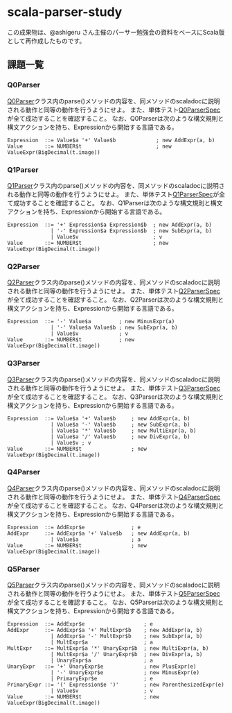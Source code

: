 # scala-parser-study

この成果物は、@ashigeru さん主催のパーサー勉強会の資料をベースにScala版として再作成したものです。

## 課題一覧

### Q0Parser

[Q0Parser](https://github.com/j5ik2o/scala-parser-study/blob/develop/src/main/scala/com/github/j5ik2o/sps/parser/Q0Parser.scala)クラス内のparse()メソッドの内容を、同メソッドのscaladocに説明される動作と同等の動作を行うようにせよ。
また、単体テスト[Q0ParserSpec](https://github.com/j5ik2o/scala-parser-study/blob/develop/src/test/scala/com/github/j5ik2o/sps/parser/Q0ParserSpec.scala)が全て成功することを確認すること。
なお、Q0Parserは次のような構文規則と構文アクションを持ち、Expressionから開始する言語である。

```
Expression	::=	Value$a '+' Value$b        	    ; new AddExpr(a, b)
Value	    ::=	NUMBER$t                        ; new ValueExpr(BigDecimal(t.image))
```

### Q1Parser

[Q1Parser](https://github.com/j5ik2o/scala-parser-study/blob/develop/src/main/scala/com/github/j5ik2o/sps/parser/Q1Parser.scala)クラス内のparse()メソッドの内容を、同メソッドのscaladocに説明される動作と同等の動作を行うようにせよ。
また、単体テスト[Q1ParserSpec](https://github.com/j5ik2o/scala-parser-study/blob/develop/src/test/scala/com/github/j5ik2o/sps/parser/Q1ParserSpec.scala)が全て成功することを確認すること。
なお、Q1Parserは次のような構文規則と構文アクションを持ち、Expressionから開始する言語である。

```
Expression	::=	'+' Expression$a Expression$b  ; new AddExpr(a, b)
	          | '-' Expression$a Expression$b  ; new SubExpr(a, b)
              | Value$v                        ; v
Value       ::= NUMBER$t                       ; new ValueExpr(BigDecimal(t.image))
```

### Q2Parser

[Q2Parser](https://github.com/j5ik2o/scala-parser-study/blob/develop/src/main/scala/com/github/j5ik2o/sps/parser/Q2Parser.scala)クラス内のparse()メソッドの内容を、同メソッドのscaladocに説明される動作と同等の動作を行うようにせよ。
また、単体テスト[Q2ParserSpec](https://github.com/j5ik2o/scala-parser-study/blob/develop/src/test/scala/com/github/j5ik2o/sps/parser/Q2ParserSpec.scala)が全て成功することを確認すること。
なお、Q2Parserは次のような構文規則と構文アクションを持ち、Expressionから開始する言語である。

```
Expression	::=	'-' Value$a         ; new MinusExpr(a)
	          |	'-' Value$a Value$b	; new SubExpr(a, b)
              |	Value$v             ; v
Value       ::=	NUMBER$t            ; new ValueExpr(BigDecimal(t.image))
```

### Q3Parser

[Q3Parser](https://github.com/j5ik2o/scala-parser-study/blob/develop/src/main/scala/com/github/j5ik2o/sps/parser/Q3Parser.scala)クラス内のparse()メソッドの内容を、同メソッドのscaladocに説明される動作と同等の動作を行うようにせよ。
また、単体テスト[Q3ParserSpec](https://github.com/j5ik2o/scala-parser-study/blob/develop/src/test/scala/com/github/j5ik2o/sps/parser/Q3ParserSpec.scala)が全て成功することを確認すること。
なお、Q3Parserは次のような構文規則と構文アクションを持ち、Expressionから開始する言語である。

```
Expression	::=	Value$a '+' Value$b     ; new AddExpr(a, b)
              |	Value$a '-' Value$b     ; new SubExpr(a, b)
              |	Value$a '*' Value$b     ; new MultiExpr(a, b)
              |	Value$a '/' Value$b     ; new DivExpr(a, b)
              |	Value$v	; v
Value       ::=	NUMBER$t                ; new ValueExpr(BigDecimal(t.image))
```

### Q4Parser

[Q4Parser](https://github.com/j5ik2o/scala-parser-study/blob/develop/src/main/scala/com/github/j5ik2o/sps/parser/Q4Parser.scala)クラス内のparse()メソッドの内容を、同メソッドのscaladocに説明される動作と同等の動作を行うようにせよ。
また、単体テスト[Q4ParserSpec](https://github.com/j5ik2o/scala-parser-study/blob/develop/src/test/scala/com/github/j5ik2o/sps/parser/Q4ParserSpec.scala)が全て成功することを確認すること。
なお、Q4Parserは次のような構文規則と構文アクションを持ち、Expressionから開始する言語である。

```
Expression  ::=	AddExpr$e               ; e
AddExpr     ::=	AddExpr$a '+' Value$b	; new AddExpr(a, b)
              |	Value$a                 ; a
Value       ::=	NUMBER$t                ; new ValueExpr(BigDecimal(t.image))
```

### Q5Parser

[Q5Parser](https://github.com/j5ik2o/scala-parser-study/blob/develop/src/main/scala/com/github/j5ik2o/sps/parser/Q5Parser.scala)クラス内のparse()メソッドの内容を、同メソッドのscaladocに説明される動作と同等の動作を行うようにせよ。
また、単体テスト[Q5ParserSpec](https://github.com/j5ik2o/scala-parser-study/blob/develop/src/test/scala/com/github/j5ik2o/sps/parser/Q5ParserSpec.scala)が全て成功することを確認すること。
なお、Q5Parserは次のような構文規則と構文アクションを持ち、Expressionから開始する言語である。

```
Expression	::=	AddExpr$e                   ; e
AddExpr     ::=	AddExpr$a '+' MultExpr$b	; new AddExpr(a, b)
              |	AddExpr$a '-' MultExpr$b	; new SubExpr(a, b)
              |	MultExpr$a                  ; a
MultExpr	::=	MultExpr$a '*' UnaryExpr$b	; new MultiExpr(a, b)
              |	MultExpr$a '/' UnaryExpr$b	; new DivExpr(a, b)
              |	UnaryExpr$a                 ; a
UnaryExpr	::=	'+' UnaryExpr$e             ; new PlusExpr(e)
              |	'-' UnaryExpr$e             ; new MinusExpr(e)
              |	PrimaryExpr$e               ; e
PrimaryExpr	::=	'(' Expression$e ')'        ; new ParenthesizedExpr(e)
              |	Value$v                     ; v
Value       ::=	NUMBER$t                    ; new ValueExpr(BigDecimal(t.image))
```
